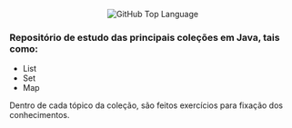 <p align="center">
<img alt="GitHub Top Language" src="https://img.shields.io/github/languages/top/Marcelo-web/dio-collections-java-api" />
</p>

### Repositório de estudo das principais coleções em Java, tais como:
- List
- Set
- Map

Dentro de cada tópico da coleção, são feitos exercícios para fixação dos conhecimentos.